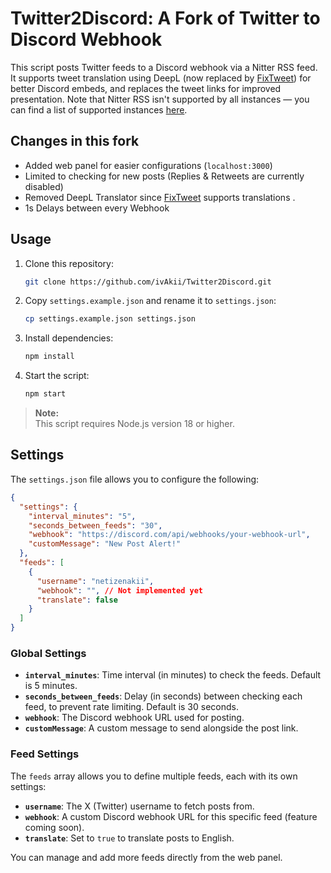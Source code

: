 
# Twitter2Discord: A Fork of Twitter to Discord Webhook

This script posts Twitter feeds to a Discord webhook via a Nitter RSS feed. It supports tweet translation using DeepL (now replaced by [FixTweet](https://github.com/FixTweet/FixTweet)) for better Discord embeds, and replaces the tweet links for improved presentation. Note that Nitter RSS isn't supported by all instances — you can find a list of supported instances [here](https://status.d420.de/).

## Changes in this fork
- Added web panel for easier configurations (`localhost:3000`)
- Limited to checking for new posts (Replies & Retweets are currently disabled)
- Removed DeepL Translator since [FixTweet](https://github.com/FixTweet/FixTweet) supports translations .
- 1s Delays between every Webhook

## Usage

1. Clone this repository:
   ```bash
   git clone https://github.com/ivAkii/Twitter2Discord.git
   ```
2. Copy `settings.example.json` and rename it to `settings.json`:
   ```bash
   cp settings.example.json settings.json
   ```
3. Install dependencies:
   ```bash
   npm install
   ```
4. Start the script:
   ```bash
   npm start
   ```

> **Note:**  
> This script requires Node.js version 18 or higher.

## Settings

The `settings.json` file allows you to configure the following:

```json
{
  "settings": {
    "interval_minutes": "5",
    "seconds_between_feeds": "30",
    "webhook": "https://discord.com/api/webhooks/your-webhook-url",
    "customMessage": "New Post Alert!"
  },
  "feeds": [
    {
      "username": "netizenakii",
      "webhook": "", // Not implemented yet
      "translate": false
    }
  ]
}
```

### Global Settings

- **`interval_minutes`**: Time interval (in minutes) to check the feeds. Default is 5 minutes.
- **`seconds_between_feeds`**: Delay (in seconds) between checking each feed, to prevent rate limiting. Default is 30 seconds.
- **`webhook`**: The Discord webhook URL used for posting.
- **`customMessage`**: A custom message to send alongside the post link.

### Feed Settings

The `feeds` array allows you to define multiple feeds, each with its own settings:

- **`username`**: The X (Twitter) username to fetch posts from.
- **`webhook`**: A custom Discord webhook URL for this specific feed (feature coming soon).
- **`translate`**: Set to `true` to translate posts to English.

You can manage and add more feeds directly from the web panel.
